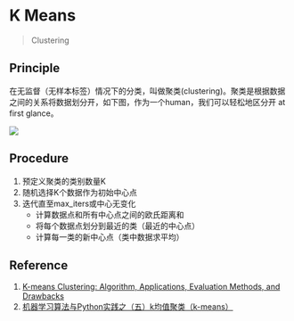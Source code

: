 # K Means
> Clustering

## Principle 
在无监督（无样本标签）情况下的分类，叫做聚类(clustering)。聚类是根据数据之间的关系将数据划分开，如下图，作为一个human，我们可以轻松地区分开 at first glance。

![](https://img-blog.csdn.net/20131226190225921?watermark/2/text/aHR0cDovL2Jsb2cuY3Nkbi5uZXQvem91eHkwOQ==/font/5a6L5L2T/fontsize/400/fill/I0JBQkFCMA==/dissolve/70/gravity/SouthEast)

## Procedure
1. 预定义聚类的类别数量K
2. 随机选择K个数据作为初始中心点
3. 迭代直至max_iters或中心无变化
   - 计算数据点和所有中心点之间的欧氏距离和
   - 将每个数据点划分到最近的类（最近的中心点）
   - 计算每一类的新中心点（类中数据求平均）

## Reference
1. [K-means Clustering: Algorithm, Applications, Evaluation Methods, and Drawbacks](https://towardsdatascience.com/k-means-clustering-algorithm-applications-evaluation-methods-and-drawbacks-aa03e644b48a)
2. [机器学习算法与Python实践之（五）k均值聚类（k-means）](https://blog.csdn.net/zouxy09/article/details/17589329)
